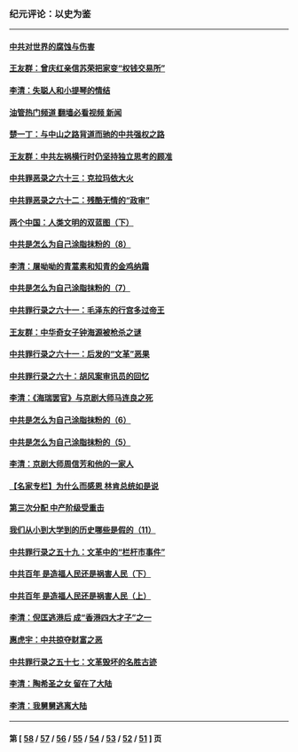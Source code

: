 ### 纪元评论：以史为鉴
---
#### [中共对世界的腐蚀与伤害](../../pages/nsc1028/n13463833.md?12300330) 
#### [王友群：曾庆红亲信苏荣把家变“权钱交易所”](../../pages/nsc1028/n13463003.md?12300330) 
#### [李清：失聪人和小提琴的情结](../../pages/nsc1028/n13459280.md?12300330) 
#### [油管热门频道 翻墙必看视频 新闻](ok?12300330)
#### [楚一丁：与中山之路背道而驰的中共强权之路](../../pages/nsc1028/n13437270.md?12300330) 
#### [王友群：中共左祸横行时仍坚持独立思考的顾准](../../pages/nsc1028/n13444722.md?12300330) 
#### [中共罪恶录之六十三：克拉玛依大火](../../pages/nsc1028/n13443384.md?12300330) 
#### [中共罪恶录之六十二：残酷无情的“政审”](../../pages/nsc1028/n13435894.md?12300330) 
#### [两个中国：人类文明的双蓝图（下）](../../pages/nsc1028/n13423132.md?12300330) 
#### [中共是怎么为自己涂脂抹粉的（8）](../../pages/nsc1028/n13432247.md?12300330) 
#### [李清：屠呦呦的青蒿素和知青的金鸡纳霜](../../pages/nsc1028/n13426884.md?12300330) 
#### [中共是怎么为自己涂脂抹粉的（7）](../../pages/nsc1028/n13431085.md?12300330) 
#### [中共罪行录之六十一：毛泽东的行宫多过帝王](../../pages/nsc1028/n13430849.md?12300330) 
#### [王友群：中华奇女子钟海源被枪杀之谜](../../pages/nsc1028/n13430555.md?12300330) 
#### [中共罪行录之六十一：后发的“文革”恶果](../../pages/nsc1028/n13426672.md?12300330) 
#### [中共罪行录之六十：胡风案审讯员的回忆](../../pages/nsc1028/n13423954.md?12300330) 
#### [李清：《海瑞罢官》与京剧大师马连良之死](../../pages/nsc1028/n13412316.md?12300330) 
#### [中共是怎么为自己涂脂抹粉的（6）](../../pages/nsc1028/n13412021.md?12300330) 
#### [中共是怎么为自己涂脂抹粉的（5）](../../pages/nsc1028/n13405477.md?12300330) 
#### [李清：京剧大师周信芳和他的一家人](../../pages/nsc1028/n13391411.md?12300330) 
#### [【名家专栏】为什么而感恩 林肯总统如是说](../../pages/nsc1028/n13402501.md?12300330) 
#### [第三次分配 中产阶级受重击](../../pages/nsc1028/n13401007.md?12300330) 
#### [我们从小到大学到的历史哪些是假的（11）](../../pages/nsc1028/n13395097.md?12300330) 
#### [中共罪行录之五十九：文革中的“栏杆市事件”](../../pages/nsc1028/n13390605.md?12300330) 
#### [中共百年 是造福人民还是祸害人民（下）](../../pages/nsc1028/n13389389.md?12300330) 
#### [中共百年 是造福人民还是祸害人民（上）](../../pages/nsc1028/n13388697.md?12300330) 
#### [李清：倪匡逃港后 成“香港四大才子”之一](../../pages/nsc1028/n13377522.md?12300330) 
#### [惠虎宇：中共掠夺财富之恶](../../pages/nsc1028/n13374142.md?12300330) 
#### [中共罪行录之五十七：文革毁坏的名胜古迹](../../pages/nsc1028/n13373282.md?12300330) 
#### [李清：陶希圣之女 留在了大陆](../../pages/nsc1028/n13367727.md?12300330) 
#### [李清：我舅舅逃离大陆](../../pages/nsc1028/n13343329.md?12300330) 

---
#### 第 [ [58](./58.md?12300330) / [57](./57.md?12300330) / [56](./56.md?12300330) / [55](./55.md?12300330) / [54](./54.md?12300330) / [53](./53.md?12300330) / [52](./52.md?12300330) / [51](./51.md?12300330) ] 页
